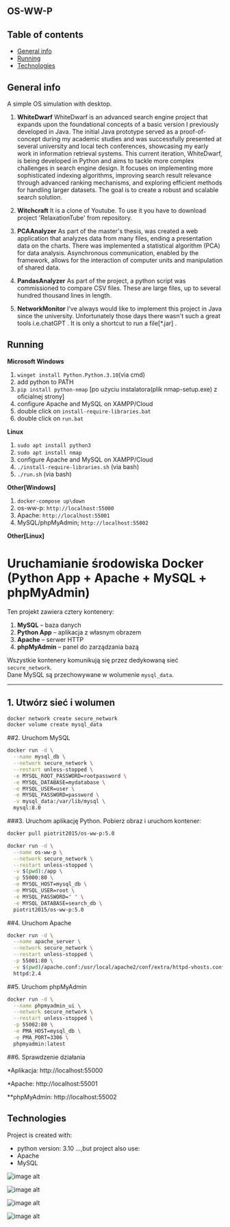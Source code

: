 ## OS-WW-P

## Table of contents
* [General info](#general-info)
* [Running](#running)
* [Technologies](#technologies)

## General info
A simple OS simulation with desktop.

1. **WhiteDwarf**
WhiteDwarf is an advanced search engine project that expands upon the foundational concepts of a basic version I previously developed in Java.
The initial Java prototype served as a proof-of-concept during my academic studies and was successfully presented at several university and 
local tech conferences, showcasing my early work in information retrieval systems.
This current iteration, WhiteDwarf, is being developed in Python and aims to tackle more complex challenges in search engine design. 
It focuses on implementing more sophisticated indexing algorithms, improving search result relevance through advanced ranking mechanisms, 
and exploring efficient methods for handling larger datasets. The goal is to create a robust and scalable search solution.

2. **Witchcraft**
It is a clone of Youtube. To use it you have to download project 'RelaxationTube' from repository.

3. **PCAAnalyzer**
As part of the master's thesis, was created a web application that analyzes data from many files, ending a presentation data on the charts. 
There was implemented a statistical algorithm (PCA) for data analysis. Asynchronous communication, enabled by the framework, 
allows for the interaction of computer units and manipulation of shared data.

3. **PandasAnalyzer**
As part of the project, a python script was commissioned to compare CSV files. These are large files, up to several hundred thousand lines 
in length.

4. **NetworkMonitor**
I've always would like to implement this project in Java since the university. Unfortunately those days there wasn't such a great 
tools i.e.chatGPT . It is only a shortcut to run a file[*.jar] . 



## Running

**Microsoft Windows**

1. `winget install Python.Python.3.10`(via cmd)
2. add python to PATH
3. `pip install python-nmap` [po użyciu instalatora(plik nmap-setup.exe) z oficialnej strony]
4. configure Apache and MySQL on XAMPP/Cloud
5. double click on `install-require-libraries.bat`
6. double click on `run.bat`

**Linux**

1. `sudo apt install python3`
2. `sudo apt install nmap`
3. configure Apache and MySQL on XAMPP/Cloud
4. `./install-require-libraries.sh` (via bash)
5. `./run.sh` (via bash)

**Other[Windows]**

1. `docker-compose up\down`
2. os-ww-p: `http://localhost:55000`
3. Apache: `http://localhost:55001`
4. MySQL/phpMyAdmin; `http://localhost:55002`

**Other[Linux]**

# Uruchamianie środowiska Docker (Python App + Apache + MySQL + phpMyAdmin)

Ten projekt zawiera cztery kontenery:  
1. **MySQL** – baza danych  
2. **Python App** – aplikacja z własnym obrazem  
3. **Apache** – serwer HTTP  
4. **phpMyAdmin** – panel do zarządzania bazą  

Wszystkie kontenery komunikują się przez dedykowaną sieć `secure_network`.  
Dane MySQL są przechowywane w wolumenie `mysql_data`.  

---

## 1. Utwórz sieć i wolumen

```bash
docker network create secure_network
docker volume create mysql_data
```

##2. Uruchom MySQL

```bash
docker run -d \
  --name mysql_db \
  --network secure_network \
  --restart unless-stopped \
  -e MYSQL_ROOT_PASSWORD=rootpassword \
  -e MYSQL_DATABASE=mydatabase \
  -e MYSQL_USER=user \
  -e MYSQL_PASSWORD=password \
  -v mysql_data:/var/lib/mysql \
  mysql:8.0
```

###3. Uruchom aplikację Python. Pobierz obraz i uruchom kontener:

```bash
docker pull piotrit2015/os-ww-p:5.0

docker run -d \
  --name os-ww-p \
  --network secure_network \
  --restart unless-stopped \
  -v $(pwd):/app \
  -p 55000:80 \
  -e MYSQL_HOST=mysql_db \
  -e MYSQL_USER=root \
  -e MYSQL_PASSWORD=" " \
  -e MYSQL_DATABASE=search_db \
  piotrit2015/os-ww-p:5.0
```

##4. Uruchom Apache

```bash
docker run -d \
  --name apache_server \
  --network secure_network \
  --restart unless-stopped \
  -p 55001:80 \
  -v $(pwd)/apache.conf:/usr/local/apache2/conf/extra/httpd-vhosts.conf \
  httpd:2.4
```
  
##5. Uruchom phpMyAdmin

```bash
docker run -d \
  --name phpmyadmin_ui \
  --network secure_network \
  --restart unless-stopped \
  -p 55002:80 \
  -e PMA_HOST=mysql_db \
  -e PMA_PORT=3306 \
  phpmyadmin:latest
 ```
  
##6. Sprawdzenie działania

*Aplikacja: http://localhost:55000

*Apache: http://localhost:55001

**phpMyAdmin: http://localhost:55002




	
## Technologies
Project is created with:
* python version: 3.10
...,but project also use:
* Apache
* MySQL

![image alt](https://github.com/PiotrIT2015/OS-WW-P/blob/master/screenshot.jpeg?raw=true)

![image alt](https://github.com/PiotrIT2015/OS-WW-P/blob/master/screenshot-2.jpeg?raw=true)

![image alt](https://github.com/PiotrIT2015/OS-WW-P/blob/master/screenshot-3-pca.jpeg?raw=true)

![image alt]( https://github.com/PiotrIT2015/OS-WW-P/blob/master/screenshot-4-nmap.jpeg?raw=true )



